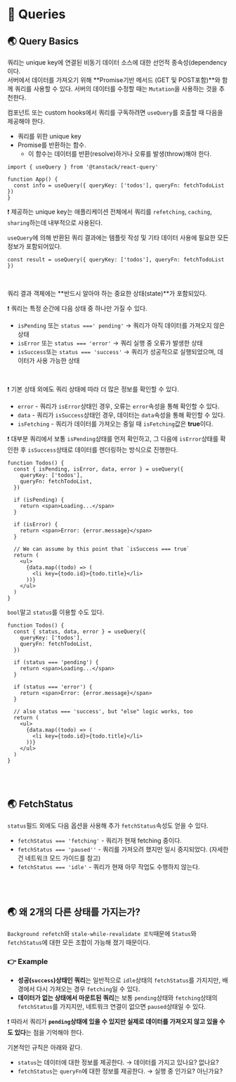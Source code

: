 # 🐳 Queries

## 🌏 Query Basics

쿼리는 unique key에 연결된 비동기 데이터 소스에 대한 선언적 종속성(dependency이다. <br/>서버에서 데이터를 가져오기 위해 **Promise기반 메서드 (GET 및 POST포함)**와 함께 쿼리를 사용할 수 있다. 서버의 데이터를 수정할 때는 `Mutation`을 사용하는 것을 추천한다.

컴포넌트 또는 custom hooks에서 쿼리를 구독하려면 `useQuery`를 호출할 때 다음을 제공해야 한다.

* 쿼리를 위한 unique key
* Promise를 반환하는 함수.
  * 이 함수는 데이터를 반환(resolve)하거나 오류를 발생(throw)해야 한다.

```tsx
import { useQuery } from '@tanstack/react-query'

function App() {
  const info = useQuery({ queryKey: ['todos'], queryFn: fetchTodoList })
}
```

❗ 제공하는 unique key는 애플리케이션 전체에서 쿼리를 `refetching`, `caching`, `sharing`하는데 내부적으로 사용된다.

`useQuery`에 의해 반환된 쿼리 결과에는 템플릿 작성 및 기타 데이터 사용에 필요한 모든 정보가 포함되어있다.

```tsx
const result = useQuery({ queryKey: ['todos'], queryFn: fetchTodoList })
```

<br/>

쿼리 결과 객체에는 **반드시 알아야 하는 중요한 상태(state)**가 포함되있다.

❗ 쿼리는 특정 순간에 다음 상태 중 하나만 가질 수 있다.

* `isPending` 또는 `status ===' pending'` → 쿼리가 아직 데이터를 가져오지 않은 상태
* `isError` 또는 `status === 'error'` → 쿼리 실행 중 오류가 발생한 상태
* `isSuccess`또는 `status === 'success'` → 쿼리가 성공적으로 실행되었으며, 데이터가 사용 가능한 상태

<br/>

❗ 기본 상태 외에도 쿼리 상태에 따라 더 많은 정보를 확인할 수 있다.

* `error` - 쿼리가 `isError`상태인 경우, 오류는 `error`속성을 통해 확인할 수 있다.
* `data` - 쿼리가 `isSuccess`상태인 경우, 데이터는 `data`속성을 통해 확인할 수 있다.
* `isFetching` - 쿼리가 데이터를 가져오는 중일 때 `isFetching`값은 **true**이다.

❗ 대부분 쿼리에서 보통 `isPending`상태를 먼저 확인하고, 그 다음에 `isError`상태를 확인한 후 `isSuccess`상태로 데이터를 렌더링하는 방식으로 진행한다.

```tsx
function Todos() {
  const { isPending, isError, data, error } = useQuery({
    queryKey: ['todos'],
    queryFn: fetchTodoList,
  })

  if (isPending) {
    return <span>Loading...</span>
  }

  if (isError) {
    return <span>Error: {error.message}</span>
  }

  // We can assume by this point that `isSuccess === true`
  return (
    <ul>
      {data.map((todo) => (
        <li key={todo.id}>{todo.title}</li>
      ))}
    </ul>
  )
}
```

`bool`말고 `status`를 이용할 수도 있다.

```tsx
function Todos() {
  const { status, data, error } = useQuery({
    queryKey: ['todos'],
    queryFn: fetchTodoList,
  })

  if (status === 'pending') {
    return <span>Loading...</span>
  }

  if (status === 'error') {
    return <span>Error: {error.message}</span>
  }

  // also status === 'success', but "else" logic works, too
  return (
    <ul>
      {data.map((todo) => (
        <li key={todo.id}>{todo.title}</li>
      ))}
    </ul>
  )
}
```

<br/><br/>

## 🌏 FetchStatus

`status`필드 외에도 다음 옵션을 사용해 추가 `fetchStatus`속성도 얻을 수 있다.

* `fetchStatus === 'fetching'` - 쿼리가 현재 fetching 중이다.
* `fetchStatus === 'paused''` - 쿼리를 가져오려 했지만 일시 중지되었다. (자세한건 네트워크 모드 가이드를 참고)
* `fetchStatus === 'idle'` - 쿼리가 현재 아무 작업도 수행하지 않는다.

<br/><br/>

## 🌏 왜 2개의 다른 상태를 가지는가?

`Background refetch`와 `stale-while-revalidate 로직`때문에 `Status`와 `fetchStatus`에 대한 모든 조합이 가능해 졌기 때문이다.

### 👉 Example

* **성공(`success`)상태인 쿼리**는 일반적으로 `idle`상태의 `fetchStatus`를 가지지만, 배경에서 다시 가져오는 경우 `fetching`일 수 있다.
* **데이터가 없는 상태에서 마운트된 쿼리**는 보통 `pending`상태와 `fetching`상태의 `fetchStatus`를 가지지만, 네트워크 연결이 없으면 `paused`상태일 수 있다.

❗ 따라서 쿼리가 **`pending`상태에 있을 수 있지만 실제로 데이터를 가져오지 않고 있을 수도 있다**는 점을 기억해야 한다.

기본적인 규칙은 아래와 같다.

* `status`는 데이터에 대한 정보를 제공한다. → 데이터를 가지고 있나요? 없나요?
* `fetchStatus`는 `queryFn`에 대한 정보를 제공한다. → 실행 중 인가요? 아닌가요?